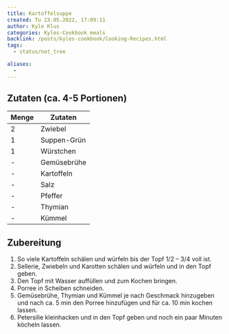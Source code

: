 ```yaml
---
title: Kartoffelsuppe
created: Tu 23.05.2022, 17:09:11
author: Kyle Klus
categories: Kyles-Cookbook meals
backlink: /posts/kyles-cookbook/Cooking-Recipes.html
tags:
  - status/not_tree

aliases:
  -
---
```


## Zutaten (ca. 4-5 Portionen)

| Menge            | Zutaten          |
| ---------------- | ---------------- |
| 2                | Zwiebel          |
| 1                | Suppen-Grün      |
| 1                | Würstchen        |
| -                | Gemüsebrühe      |
| -                | Kartoffeln       |
| -                | Salz             |
| -                | Pfeffer          |
| -                | Thymian          |
| -                | Kümmel           |

## Zubereitung

1. So viele Kartoffeln schälen und würfeln bis der Topf 1/2 – 3/4 voll ist.
2. Sellerie, Zwiebeln und Karotten schälen und würfeln und in den Topf geben.
3. Den Topf mit Wasser auffüllen und zum Kochen bringen.
4. Porree in Scheiben schneiden.
5. Gemüsebrühe, Thymian und Kümmel je nach Geschmack hinzugeben und nach ca. 5 min den Porree hinzufügen und für ca. 10 min kochen lassen.
6. Petersilie kleinhacken und in den Topf geben und noch ein paar Minuten köcheln lassen.
